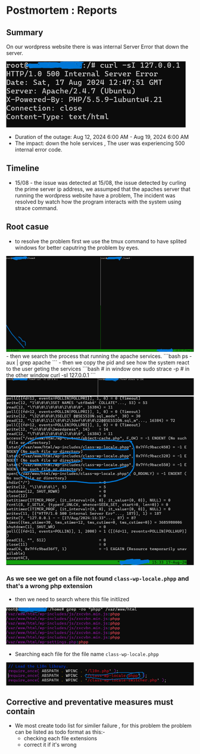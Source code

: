 # Postmortem : Reports
## Summary
On our wordpress website there is was internal Server Error that down the server.

<img src="img/error.png">

- Duration of the outage: Aug 12, 2024 6:00 AM - Aug 19, 2024 6:00 AM
- The impact: down the hole services , The user was experiencing 500 internal error code.

## Timeline
- 15/08 - the issue was detected at 15/08, the issue detected by curling the prime server ip address, we assumped that the apaches server that running the wordpress website have a problem, The incident was resolved by  watch how the program interacts with the system using strace command. 
## Root casue
- to resolve the problem first we use the tmux command to have splited windows for better caputring the problem by eyes. 
<img src="img/tmux.png">
- then we search the process that running the apache services.
```bash
ps -aux | grep apache
```
- then we copy the pid and see how the system react to the user geting the services
```bash
# in window one 
sudo strace -p <pid>
# in the other window
curl -sI 127.0.0.1
```
<img src="img/curl_strace.png">
<img src="img/strace.png">

### As we see we get on a file not found `class-wp-locale.phpp` and that's a wrong php extension 

- then we need to search where this file initlized
<img src="img/search_file.png">

- Searching each file for the file name `class-wp-locale.phpp`
<img src="img/inside_the_file.png">

## Corrective and preventative measures must contain
- We most create todo list for similer failure , for this problem the problem can be listed as todo format as this:-
    -   checking each file extensions
    -   correct it if it's wrong